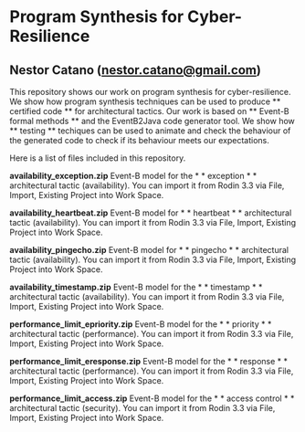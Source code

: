# Program Synthesis for Cyber-Resilience
## Nestor Catano (nestor.catano@gmail.com)

This repository shows our work on program synthesis for cyber-resilience. We show how program synthesis techniques can be used to produce ** certified code ** for architectural tactics. Our work is based on ** Event-B formal methods ** and the EventB2Java code generator tool. We show how ** testing ** techiques can be used to animate and check the behaviour of the generated code to check if its behaviour meets our expectations.  

Here is a list of files included in this repository.

**availability_exception.zip** Event-B model for the * * exception * * architectural tactic (availability). You can import it from Rodin 3.3 via File, Import, Existing Project into Work Space.

**availability_heartbeat.zip** Event-B model for * * heartbeat * * architectural tactic (availability). You can import it from Rodin 3.3 via File, Import, Existing Project into Work Space.

**availability_pingecho.zip** Event-B model for * * pingecho * * architectural tactic (availability). You can import it from Rodin 3.3 via File, Import, Existing Project into Work Space.

**availability_timestamp.zip** Event-B model for the * * timestamp * * architectural tactic (availability). You can import it from Rodin 3.3 via File, Import, Existing Project into Work Space.

**performance_limit_epriority.zip** Event-B model for the * * priority * * architectural tactic (performance). You can import it from Rodin 3.3 via File, Import, Existing Project into Work Space.

**performance_limit_eresponse.zip** Event-B model for the * * response * * architectural tactic (performance). You can import it from Rodin 3.3 via File, Import, Existing Project into Work Space.

**performance_limit_access.zip** Event-B model for the * * access control * * architectural tactic (security). You can import it from Rodin 3.3 via File, Import, Existing Project into Work Space.
